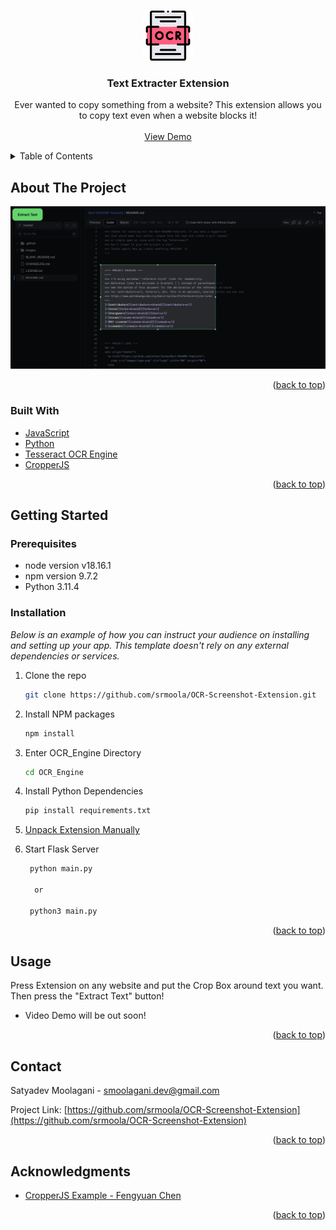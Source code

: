 
<a name="readme-top"></a>

<br />
<div align="center">

  <img src="images/ocr.png" alt="Logo" width="80" height="80">


  <h3 align="center">Text Extracter Extension</h3>

  <p align="center">
    Ever wanted to copy something from a website? This extension allows you to copy text even when a website blocks it!
    <br />
    <br />
    <a href="#Usage">View Demo</a>
  </p>
</div>



<!-- TABLE OF CONTENTS -->
<details>
  <summary>Table of Contents</summary>
  <ol>
    <li>
      <a href="#about-the-project">About The Project</a>
      <ul>
        <li><a href="#built-with">Built With</a></li>
      </ul>
    </li>
    <li>
      <a href="#getting-started">Getting Started</a>
      <ul>
        <li><a href="#prerequisites">Prerequisites</a></li>
        <li><a href="#installation">Installation</a></li>
      </ul>
    </li>
    <li><a href="#usage">Usage</a></li>
    <li><a href="#roadmap">Roadmap</a></li>
    <li><a href="#contributing">Contributing</a></li>
    <li><a href="#license">License</a></li>
    <li><a href="#contact">Contact</a></li>
    <li><a href="#acknowledgments">Acknowledgments</a></li>
  </ol>
</details>



<!-- ABOUT THE PROJECT -->
## About The Project

<img src="images/demo.png" alt="Demo Screenshot">

<p align="right">(<a href="#readme-top">back to top</a>)</p>



### Built With

* <a href="https://www.javascript.com/">JavaScript</a>
* <a href="https://www.python.org/">Python</a>
* <a href="https://github.com/tesseract-ocr/tesseract">Tesseract OCR Engine</a>
* <a href="https://github.com/fengyuanchen/cropperjs">CropperJS</a>
<p align="right">(<a href="#readme-top">back to top</a>)</p>



<!-- GETTING STARTED -->
## Getting Started

### Prerequisites

* node version v18.16.1
* npm version 9.7.2
* Python 3.11.4

### Installation

_Below is an example of how you can instruct your audience on installing and setting up your app. This template doesn't rely on any external dependencies or services._

1. Clone the repo
   ```sh
   git clone https://github.com/srmoola/OCR-Screenshot-Extension.git
   ```
2. Install NPM packages
   ```sh
   npm install
   ```
3. Enter OCR_Engine Directory
   ```sh
   cd OCR_Engine
   ```

4. Install Python Dependencies
   ```sh
   pip install requirements.txt
   ```

5. <a href = "https://developer.chrome.com/docs/extensions/get-started/tutorial/hello-world#load-unpacked">Unpack Extension Manually</a>

6. Start Flask Server
   ```sh
    python main.py
   
     or
   
    python3 main.py
   ```

<p align="right">(<a href="#readme-top">back to top</a>)</p>



<!-- USAGE EXAMPLES -->
## Usage
<p id="Usage"></p>

Press Extension on any website and put the Crop Box around text you want. Then press the "Extract Text" button!

* Video Demo will be out soon!

<p align="right">(<a href="#readme-top">back to top</a>)</p>


<!-- CONTACT -->
## Contact

Satyadev Moolagani - smoolagani.dev@gmail.com

Project Link: [https://github.com/srmoola/OCR-Screenshot-Extension](https://github.com/srmoola/OCR-Screenshot-Extension)

<p align="right">(<a href="#readme-top">back to top</a>)</p>



<!-- ACKNOWLEDGMENTS -->
## Acknowledgments

* [CropperJS Example - Fengyuan Chen](https://github.com/fengyuanchen/cropperjs)

<p align="right">(<a href="#readme-top">back to top</a>)</p>
